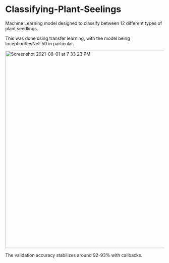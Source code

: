 # Classifying-Plant-Seelings
Machine  Learning model designed to classify between 12 different types of  plant seedlings.

This was done using transfer learning, with the model being InceptionResNet-50 in particular. 

<img width="628" alt="Screenshot 2021-08-01 at 7 33 23 PM" src="https://user-images.githubusercontent.com/81072340/127773751-21988aca-8e8a-4cde-b43b-186a8b2feeaa.png">

The validation accuracy stabilizes around 92-93% with callbacks.
